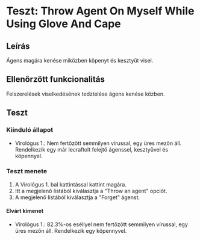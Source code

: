 # Teszt: Throw Agent On Myself While Using Glove And Cape

## Leírás

Ágens magára kenése miközben köpenyt és kesztyűt visel.

## Ellenőrzött funkcionalitás

Felszerelések viselkedésének tedztelése ágens kenése közben.

## Teszt

### Kiinduló állapot

- Virológus 1.: Nem fertőzött semmilyen vírussal, egy üres mezőn áll. Rendelkezik egy már lecraftolt felejtő ágenssel, kesztyűvel és köpennyel.

### Teszt menete

1. A Virológus 1. bal kattintással kattint magára.
2. Itt a megjelenő listából kiválasztja a "Throw an agent" opciót.
3. A megjelenő listából kiválasztja a "Forget" ágenst.

#### Elvárt kimenet

- Virológus 1.: 82.3%-os eséllyel nem fertőzött semmilyen vírussal, egy üres mezőn áll. Rendelkezik egy köpennyvel.
